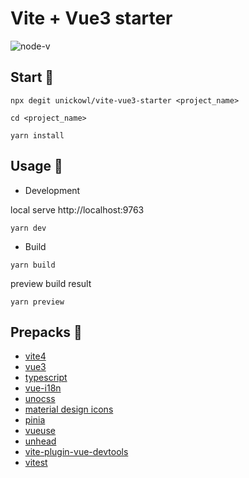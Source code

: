 # Vite + Vue3 starter

![node-v](https://img.shields.io/badge/node-%5E20-brightgreen?style=flat)

## Start 🎯
```
npx degit unickowl/vite-vue3-starter <project_name>

cd <project_name>

yarn install
```

## Usage 📖
- Development

local serve http://localhost:9763
```
yarn dev
```
- Build
```
yarn build
```
preview build result
```
yarn preview
```

## Prepacks 🧩
- [vite4](https://vitejs.dev/)
- [vue3](https://vuejs.org/)
- [typescript](https://www.typescriptlang.org/)
- [vue-i18n](https://vue-i18n.intlify.dev/)
- [unocss](https://unocss.dev/interactive/)
- [material design icons](https://icones.js.org/collection/mdi)
- [pinia](https://pinia.vuejs.org/)
- [vueuse](https://vueuse.org/)
- [unhead](https://unhead.unjs.io/)
- [vite-plugin-vue-devtools](https://github.com/webfansplz/vite-plugin-vue-devtools)
- [vitest](https://vitest.dev/)
